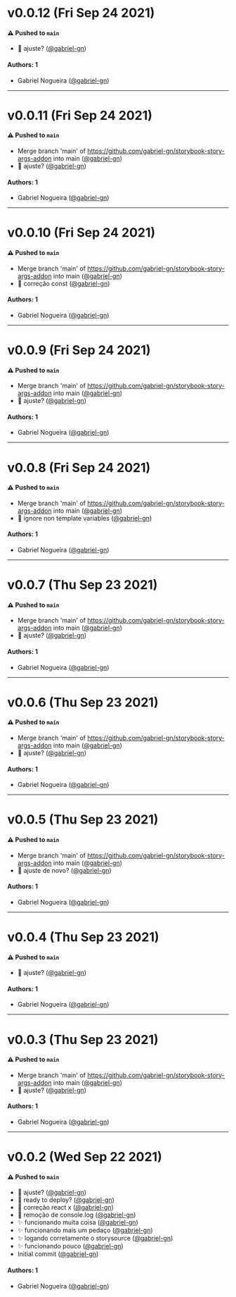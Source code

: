# v0.0.12 (Fri Sep 24 2021)

#### ⚠️ Pushed to `main`

- :wrench: ajuste? ([@gabriel-gn](https://github.com/gabriel-gn))

#### Authors: 1

- Gabriel Nogueira ([@gabriel-gn](https://github.com/gabriel-gn))

---

# v0.0.11 (Fri Sep 24 2021)

#### ⚠️ Pushed to `main`

- Merge branch 'main' of https://github.com/gabriel-gn/storybook-story-args-addon into main ([@gabriel-gn](https://github.com/gabriel-gn))
- :wrench: ajuste? ([@gabriel-gn](https://github.com/gabriel-gn))

#### Authors: 1

- Gabriel Nogueira ([@gabriel-gn](https://github.com/gabriel-gn))

---

# v0.0.10 (Fri Sep 24 2021)

#### ⚠️ Pushed to `main`

- Merge branch 'main' of https://github.com/gabriel-gn/storybook-story-args-addon into main ([@gabriel-gn](https://github.com/gabriel-gn))
- :wrench: correção const ([@gabriel-gn](https://github.com/gabriel-gn))

#### Authors: 1

- Gabriel Nogueira ([@gabriel-gn](https://github.com/gabriel-gn))

---

# v0.0.9 (Fri Sep 24 2021)

#### ⚠️ Pushed to `main`

- Merge branch 'main' of https://github.com/gabriel-gn/storybook-story-args-addon into main ([@gabriel-gn](https://github.com/gabriel-gn))
- :wrench: ajuste? ([@gabriel-gn](https://github.com/gabriel-gn))

#### Authors: 1

- Gabriel Nogueira ([@gabriel-gn](https://github.com/gabriel-gn))

---

# v0.0.8 (Fri Sep 24 2021)

#### ⚠️ Pushed to `main`

- Merge branch 'main' of https://github.com/gabriel-gn/storybook-story-args-addon into main ([@gabriel-gn](https://github.com/gabriel-gn))
- :wrench: ignore non template variables ([@gabriel-gn](https://github.com/gabriel-gn))

#### Authors: 1

- Gabriel Nogueira ([@gabriel-gn](https://github.com/gabriel-gn))

---

# v0.0.7 (Thu Sep 23 2021)

#### ⚠️ Pushed to `main`

- Merge branch 'main' of https://github.com/gabriel-gn/storybook-story-args-addon into main ([@gabriel-gn](https://github.com/gabriel-gn))
- :wrench: ajuste? ([@gabriel-gn](https://github.com/gabriel-gn))

#### Authors: 1

- Gabriel Nogueira ([@gabriel-gn](https://github.com/gabriel-gn))

---

# v0.0.6 (Thu Sep 23 2021)

#### ⚠️ Pushed to `main`

- Merge branch 'main' of https://github.com/gabriel-gn/storybook-story-args-addon into main ([@gabriel-gn](https://github.com/gabriel-gn))
- :wrench: ajuste? ([@gabriel-gn](https://github.com/gabriel-gn))

#### Authors: 1

- Gabriel Nogueira ([@gabriel-gn](https://github.com/gabriel-gn))

---

# v0.0.5 (Thu Sep 23 2021)

#### ⚠️ Pushed to `main`

- Merge branch 'main' of https://github.com/gabriel-gn/storybook-story-args-addon into main ([@gabriel-gn](https://github.com/gabriel-gn))
- :wrench: ajuste de novo? ([@gabriel-gn](https://github.com/gabriel-gn))

#### Authors: 1

- Gabriel Nogueira ([@gabriel-gn](https://github.com/gabriel-gn))

---

# v0.0.4 (Thu Sep 23 2021)

#### ⚠️ Pushed to `main`

- :wrench: ajuste? ([@gabriel-gn](https://github.com/gabriel-gn))

#### Authors: 1

- Gabriel Nogueira ([@gabriel-gn](https://github.com/gabriel-gn))

---

# v0.0.3 (Thu Sep 23 2021)

#### ⚠️ Pushed to `main`

- Merge branch 'main' of https://github.com/gabriel-gn/storybook-story-args-addon into main ([@gabriel-gn](https://github.com/gabriel-gn))
- :wrench: ajuste? ([@gabriel-gn](https://github.com/gabriel-gn))

#### Authors: 1

- Gabriel Nogueira ([@gabriel-gn](https://github.com/gabriel-gn))

---

# v0.0.2 (Wed Sep 22 2021)

#### ⚠️ Pushed to `main`

- :wrench: ajuste? ([@gabriel-gn](https://github.com/gabriel-gn))
- :wrench: ready to deploy? ([@gabriel-gn](https://github.com/gabriel-gn))
- :wrench: correção react x ([@gabriel-gn](https://github.com/gabriel-gn))
- :wrench: remoção de console.log ([@gabriel-gn](https://github.com/gabriel-gn))
- :sparkles: funcionando muita coisa ([@gabriel-gn](https://github.com/gabriel-gn))
- :sparkles: funcionando mais um pedaço ([@gabriel-gn](https://github.com/gabriel-gn))
- :sparkles: logando corretamente o storysource ([@gabriel-gn](https://github.com/gabriel-gn))
- :sparkles: funcionando pouco ([@gabriel-gn](https://github.com/gabriel-gn))
- Initial commit ([@gabriel-gn](https://github.com/gabriel-gn))

#### Authors: 1

- Gabriel Nogueira ([@gabriel-gn](https://github.com/gabriel-gn))
